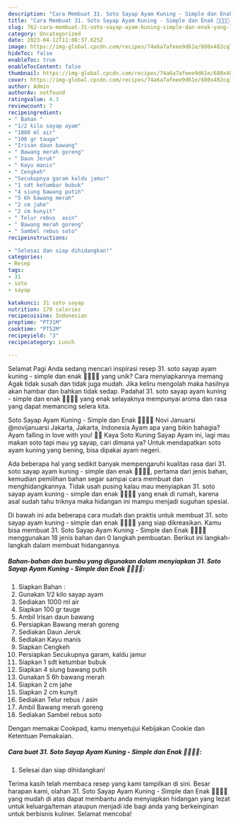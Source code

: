 ```yaml
---
description: "Cara Membuat 31. Soto Sayap Ayam Kuning - Simple dan Enak 👩🏻‍🍳😋 yang Lezat Sekali, Enak"
title: "Cara Membuat 31. Soto Sayap Ayam Kuning - Simple dan Enak 👩🏻‍🍳😋 yang Lezat Sekali, Enak"
slug: 762-cara-membuat-31-soto-sayap-ayam-kuning-simple-dan-enak-yang-lezat-sekali-enak
category: Uncategorized
date: 2023-04-12T11:08:37.625Z
image: https://img-global.cpcdn.com/recipes/74a6a7afeee9d61e/680x482cq70/31-soto-sayap-ayam-kuning-simple-dan-enak-foto-resep-utama.jpg
hideToc: false
enableToc: true
enableTocContent: false
thumbnail: https://img-global.cpcdn.com/recipes/74a6a7afeee9d61e/680x482cq70/31-soto-sayap-ayam-kuning-simple-dan-enak-foto-resep-utama.jpg
cover: https://img-global.cpcdn.com/recipes/74a6a7afeee9d61e/680x482cq70/31-soto-sayap-ayam-kuning-simple-dan-enak-foto-resep-utama.jpg
author: Admin
authorAv: notfound
ratingvalue: 4.3
reviewcount: 7
recipeingredient:
- " Bahan "
- "1/2 kilo sayap ayam"
- "1000 ml air"
- "100 gr tauge"
- "Irisan daun bawang"
- " Bawang merah goreng"
- " Daun Jeruk"
- " Kayu manis"
- " Cengkeh"
- "Secukupnya garam kaldu jamur"
- "1 sdt ketumbar bubuk"
- "4 siung bawang putih"
- "5 6h bawang merah"
- "2 cm jahe"
- "2 cm kunyit"
- " Telur rebus  asin"
- " Bawang merah goreng"
- " Sambel rebus soto"
recipeinstructions:

- "Selesai dan siap dihidangkan!"
categories:
- Resep
tags:
- 31
- soto
- sayap

katakunci: 31 soto sayap 
nutrition: 179 calories
recipecuisine: Indonesian
preptime: "PT31M"
cooktime: "PT52M"
recipeyield: "3"
recipecategory: Lunch

---
```



Selamat Pagi Anda sedang mencari inspirasi resep 31. soto sayap ayam kuning - simple dan enak 👩🏻‍🍳😋 yang unik? Cara menyiapkannya memang Agak tidak susah dan tidak juga mudah. Jika keliru mengolah maka hasilnya akan hambar dan bahkan tidak sedap. Padahal 31. soto sayap ayam kuning - simple dan enak 👩🏻‍🍳😋 yang enak selayaknya mempunyai aroma dan rasa yang dapat memancing selera kita.


Soto Sayap Ayam Kuning - Simple dan Enak 👩🏻‍🍳😋 Novi Januarsi @novijanuarsi Jakarta, Jakarta, Indonesia Ayam apa yang bikin bahagia? Ayam falling in love with you! 🐣💞 Kaya Soto Kuning Sayap Ayam ini, lagi mau makan soto tapi mau yg sayap, cari dimana ya? Untuk mendapatkan soto ayam kuning yang bening, bisa dipakai ayam negeri.

Ada beberapa hal yang sedikit banyak mempengaruhi kualitas rasa dari 31. soto sayap ayam kuning - simple dan enak 👩🏻‍🍳😋, pertama dari jenis bahan, kemudian pemilihan bahan segar sampai cara membuat dan menghidangkannya. Tidak usah pusing kalau mau menyiapkan 31. soto sayap ayam kuning - simple dan enak 👩🏻‍🍳😋 yang enak di rumah, karena asal sudah tahu triknya maka hidangan ini mampu menjadi suguhan spesial.


Di bawah ini ada beberapa cara mudah dan praktis untuk membuat 31. soto sayap ayam kuning - simple dan enak 👩🏻‍🍳😋 yang siap dikreasikan. Kamu bisa membuat 31. Soto Sayap Ayam Kuning - Simple dan Enak 👩🏻‍🍳😋 menggunakan 18 jenis bahan dan 0 langkah pembuatan. Berikut ini langkah-langkah dalam membuat hidangannya.

<!--inarticleads1-->

##### Bahan-bahan dan bumbu yang digunakan dalam menyiapkan 31. Soto Sayap Ayam Kuning - Simple dan Enak 👩🏻‍🍳😋:

1. Siapkan  Bahan :
1. Gunakan 1/2 kilo sayap ayam
1. Sediakan 1000 ml air
1. Siapkan 100 gr tauge
1. Ambil Irisan daun bawang
1. Persiapkan  Bawang merah goreng
1. Sediakan  Daun Jeruk
1. Sediakan  Kayu manis
1. Siapkan  Cengkeh
1. Persiapkan Secukupnya garam, kaldu jamur
1. Siapkan 1 sdt ketumbar bubuk
1. Siapkan 4 siung bawang putih
1. Gunakan 5 6h bawang merah
1. Siapkan 2 cm jahe
1. Siapkan 2 cm kunyit
1. Sediakan  Telur rebus / asin
1. Ambil  Bawang merah goreng
1. Sediakan  Sambel rebus soto


Dengan memakai Cookpad, kamu menyetujui Kebijakan Cookie dan Ketentuan Pemakaian. 

<!--inarticleads2-->

##### Cara buat 31. Soto Sayap Ayam Kuning - Simple dan Enak 👩🏻‍🍳😋:


1. Selesai dan siap dihidangkan!



Terima kasih telah membaca resep yang kami tampilkan di sini. Besar harapan kami, olahan 31. Soto Sayap Ayam Kuning - Simple dan Enak 👩🏻‍🍳😋 yang mudah di atas dapat membantu anda menyiapkan hidangan yang lezat untuk keluarga/teman ataupun menjadi ide bagi anda yang berkeinginan untuk berbisnis kuliner. Selamat mencoba!
